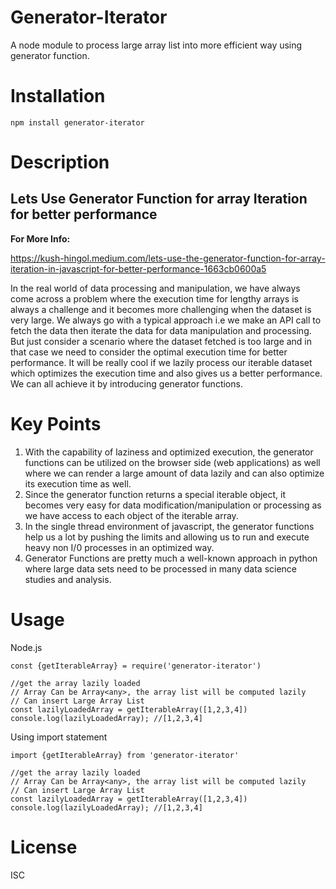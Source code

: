 # Generator-Iterator
A node module to process large array list into more efficient way using generator function.

# Installation

`npm install generator-iterator`


# Description

## Lets Use Generator Function for array Iteration for better performance


**For More Info:**

https://kush-hingol.medium.com/lets-use-the-generator-function-for-array-iteration-in-javascript-for-better-performance-1663cb0600a5


In the real world of data processing and manipulation, we have always come across a problem where the execution time for lengthy arrays is always a challenge and it becomes more challenging when the dataset is very large.
We always go with a typical approach i.e we make an API call to fetch the data then iterate the data for data manipulation and processing. But just consider a scenario where the dataset fetched is too large and in that case we need to consider the optimal execution time for better performance. It will be really cool if we lazily process our iterable dataset which optimizes the execution time and also gives us a better performance. We can all achieve it by introducing generator functions.


# Key Points

1. With the capability of laziness and optimized execution, the generator functions can be utilized on the browser side (web applications) as well where we can render a large amount of data lazily and can also optimize its execution time as well.
2. Since the generator function returns a special iterable object, it becomes very easy for data modification/manipulation or processing as we have access to each object of the iterable array.
3. In the single thread environment of javascript, the generator functions help us a lot by pushing the limits and allowing us to run and execute heavy non I/0 processes in an optimized way.
4. Generator Functions are pretty much a well-known approach in python where large data sets need to be processed in many data science studies and analysis.


# Usage

Node.js
```
const {getIterableArray} = require('generator-iterator')

//get the array lazily loaded
// Array Can be Array<any>, the array list will be computed lazily
// Can insert Large Array List
const lazilyLoadedArray = getIterableArray([1,2,3,4])
console.log(lazilyLoadedArray); //[1,2,3,4]
```

Using import statement
```
import {getIterableArray} from 'generator-iterator'

//get the array lazily loaded
// Array Can be Array<any>, the array list will be computed lazily
// Can insert Large Array List
const lazilyLoadedArray = getIterableArray([1,2,3,4])
console.log(lazilyLoadedArray); //[1,2,3,4]
```


# License 

ISC



